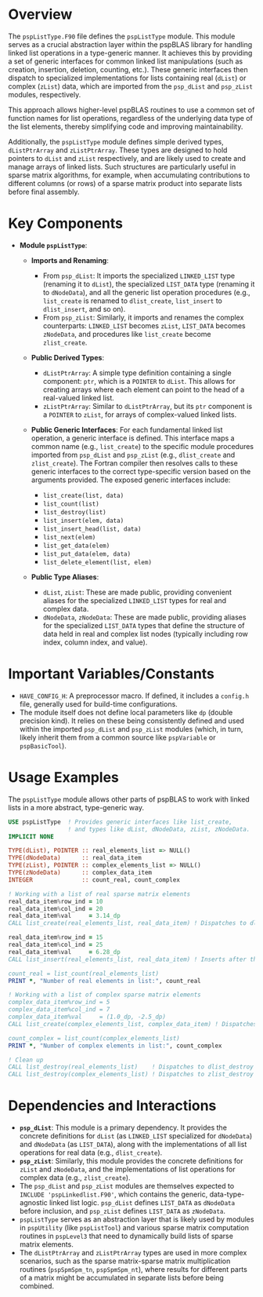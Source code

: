 # Overview

The `pspListType.F90` file defines the `pspListType` module. This module serves as a crucial abstraction layer within the pspBLAS library for handling linked list operations in a type-generic manner. It achieves this by providing a set of generic interfaces for common linked list manipulations (such as creation, insertion, deletion, counting, etc.). These generic interfaces then dispatch to specialized implementations for lists containing real (`dList`) or complex (`zList`) data, which are imported from the `psp_dList` and `psp_zList` modules, respectively.

This approach allows higher-level pspBLAS routines to use a common set of function names for list operations, regardless of the underlying data type of the list elements, thereby simplifying code and improving maintainability.

Additionally, the `pspListType` module defines simple derived types, `dListPtrArray` and `zListPtrArray`. These types are designed to hold pointers to `dList` and `zList` respectively, and are likely used to create and manage arrays of linked lists. Such structures are particularly useful in sparse matrix algorithms, for example, when accumulating contributions to different columns (or rows) of a sparse matrix product into separate lists before final assembly.

# Key Components

*   **Module `pspListType`**:
    *   **Imports and Renaming**:
        *   From `psp_dList`: It imports the specialized `LINKED_LIST` type (renaming it to `dList`), the specialized `LIST_DATA` type (renaming it to `dNodeData`), and all the generic list operation procedures (e.g., `list_create` is renamed to `dlist_create`, `list_insert` to `dlist_insert`, and so on).
        *   From `psp_zList`: Similarly, it imports and renames the complex counterparts: `LINKED_LIST` becomes `zList`, `LIST_DATA` becomes `zNodeData`, and procedures like `list_create` become `zlist_create`.

    *   **Public Derived Types**:
        *   `dListPtrArray`: A simple type definition containing a single component: `ptr`, which is a `POINTER` to `dList`. This allows for creating arrays where each element can point to the head of a real-valued linked list.
        *   `zListPtrArray`: Similar to `dListPtrArray`, but its `ptr` component is a `POINTER` to `zList`, for arrays of complex-valued linked lists.

    *   **Public Generic Interfaces**: For each fundamental linked list operation, a generic interface is defined. This interface maps a common name (e.g., `list_create`) to the specific module procedures imported from `psp_dList` and `psp_zList` (e.g., `dlist_create` and `zlist_create`). The Fortran compiler then resolves calls to these generic interfaces to the correct type-specific version based on the arguments provided. The exposed generic interfaces include:
        *   `list_create(list, data)`
        *   `list_count(list)`
        *   `list_destroy(list)`
        *   `list_insert(elem, data)`
        *   `list_insert_head(list, data)`
        *   `list_next(elem)`
        *   `list_get_data(elem)`
        *   `list_put_data(elem, data)`
        *   `list_delete_element(list, elem)`

    *   **Public Type Aliases**:
        *   `dList`, `zList`: These are made public, providing convenient aliases for the specialized `LINKED_LIST` types for real and complex data.
        *   `dNodeData`, `zNodeData`: These are made public, providing aliases for the specialized `LIST_DATA` types that define the structure of data held in real and complex list nodes (typically including row index, column index, and value).

# Important Variables/Constants

*   `HAVE_CONFIG_H`: A preprocessor macro. If defined, it includes a `config.h` file, generally used for build-time configurations.
*   The module itself does not define local parameters like `dp` (double precision kind). It relies on these being consistently defined and used within the imported `psp_dList` and `psp_zList` modules (which, in turn, likely inherit them from a common source like `pspVariable` or `pspBasicTool`).

# Usage Examples

The `pspListType` module allows other parts of pspBLAS to work with linked lists in a more abstract, type-generic way.

```fortran
USE pspListType  ! Provides generic interfaces like list_create,
                 ! and types like dList, dNodeData, zList, zNodeData.
IMPLICIT NONE

TYPE(dList), POINTER :: real_elements_list => NULL()
TYPE(dNodeData)      :: real_data_item
TYPE(zList), POINTER :: complex_elements_list => NULL()
TYPE(zNodeData)      :: complex_data_item
INTEGER              :: count_real, count_complex

! Working with a list of real sparse matrix elements
real_data_item%row_ind = 10
real_data_item%col_ind = 20
real_data_item%val     = 3.14_dp
CALL list_create(real_elements_list, real_data_item) ! Dispatches to dlist_create

real_data_item%row_ind = 15
real_data_item%col_ind = 25
real_data_item%val     = 6.28_dp
CALL list_insert(real_elements_list, real_data_item) ! Inserts after the first element

count_real = list_count(real_elements_list)
PRINT *, "Number of real elements in list:", count_real

! Working with a list of complex sparse matrix elements
complex_data_item%row_ind = 5
complex_data_item%col_ind = 7
complex_data_item%val     = (1.0_dp, -2.5_dp)
CALL list_create(complex_elements_list, complex_data_item) ! Dispatches to zlist_create

count_complex = list_count(complex_elements_list)
PRINT *, "Number of complex elements in list:", count_complex

! Clean up
CALL list_destroy(real_elements_list)    ! Dispatches to dlist_destroy
CALL list_destroy(complex_elements_list) ! Dispatches to zlist_destroy
```

# Dependencies and Interactions

*   **`psp_dList`**: This module is a primary dependency. It provides the concrete definitions for `dList` (as `LINKED_LIST` specialized for `dNodeData`) and `dNodeData` (as `LIST_DATA`), along with the implementations of all list operations for real data (e.g., `dlist_create`).
*   **`psp_zList`**: Similarly, this module provides the concrete definitions for `zList` and `zNodeData`, and the implementations of list operations for complex data (e.g., `zlist_create`).
*   The `psp_dList` and `psp_zList` modules are themselves expected to `INCLUDE 'pspLinkedlist.F90'`, which contains the generic, data-type-agnostic linked list logic. `psp_dList` defines `LIST_DATA` as `dNodeData` before inclusion, and `psp_zList` defines `LIST_DATA` as `zNodeData`.
*   `pspListType` serves as an abstraction layer that is likely used by modules in `pspUtility` (like `pspListTool`) and various sparse matrix computation routines in `pspLevel3` that need to dynamically build lists of sparse matrix elements.
*   The `dListPtrArray` and `zListPtrArray` types are used in more complex scenarios, such as the sparse matrix-sparse matrix multiplication routines (`pspSpmSpm_tn`, `pspSpmSpm_nt`), where results for different parts of a matrix might be accumulated in separate lists before being combined.
